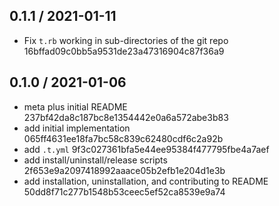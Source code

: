 ## 0.1.1 / 2021-01-11

* Fix `t.rb` working in sub-directories of the git repo 16bffad09c0bb5a9531de23a47316904c87f36a9

## 0.1.0 / 2021-01-06

* meta plus initial README 237bf42da8c187bc8e1354442e0a6a572abe3b83
* add initial implementation 065ff4631ee18fa7bc58c839c62480cdf6c2a92b
* add `.t.yml` 9f3c027361bfa5e44ee95384f477795fbe4a7aef
* add install/uninstall/release scripts 2f653e9a2097418992aaace05b2efb1e204d1e3b
* add installation, uninstallation, and contributing to README 50dd8f71c277b1548b53ceec5ef52ca8539e9a74

